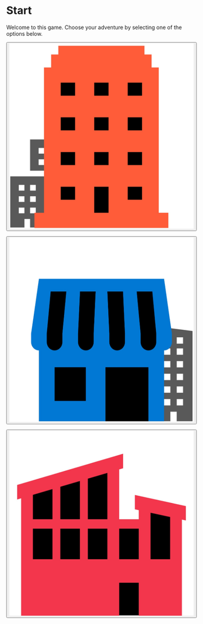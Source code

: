 <style>
.row::after{
    content: "";
    clear: both;
    display: table;
}

.container {
  position: relative;
  width: 33.3%;
  max-width: 400px;
}

.container img {
  width: 100%;
  height: auto;
}

.container .btn {
  position: absolute;
  top: 110%;
  left: 50%;
  transform: translate(-50%, -50%);
  -ms-transform: translate(-50%, -50%);
  background-color: black;
  color: white;
  font-size: 16px;
  padding: 16px 30px;
  border: none;
  cursor: pointer;
  border-radius: 5px;
  text-align: center;
}

.container .btn:hover {
  background-color: white;
  color: black;
}
</style>

# Start

Welcome to this game. Choose your adventure by selecting one of the options below.

<button class="btn"><img src="./media/hotel-icon.jpg" alt="Hotel"></button>

<button class="btn"><img src="./media/supermarket-icon.jpg" alt="Supermarket"></button>

<button class="btn"><img src="./media/hospital-icon.jpg" alt="Health care"></button>

